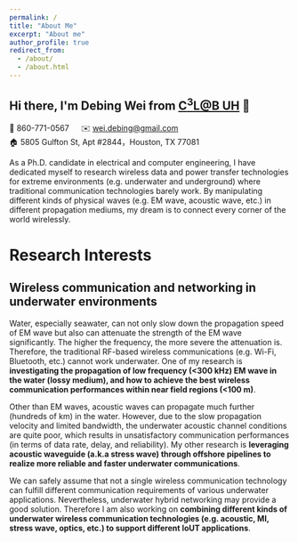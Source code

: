 ```yaml
---
permalink: /
title: "About Me"
excerpt: "About me"
author_profile: true
redirect_from: 
  - /about/
  - /about.html
---
```

## Hi there, I'm Debing Wei from [C<sup>3</sup>L@B UH](https://panlab.ece.uh.edu/) 👋
📱 860-771-0567 &emsp; ✉️ wei.debing@gmail.com <br />
🏠 5805 Gulfton St, Apt #2844，Houston, TX 77081

As a Ph.D. candidate in electrical and computer engineering, I have dedicated myself to research wireless data and power transfer technologies for extreme environments (e.g. underwater and underground) where traditional communication technologies barely work. By manipulating different kinds of physical waves (e.g. EM wave, acoustic wave, etc.)  in different propagation mediums, my dream is to connect every corner of the world wirelessly. 
<br />

Research Interests
======
## Wireless communication and networking in underwater environments

Water, especially seawater, can not only slow down the propagation speed of EM wave but also can attenuate the strength of the EM wave significantly. The higher the frequency, the more severe the attenuation is. Therefore, the traditional RF-based wireless communications (e.g. Wi-Fi, Bluetooth, etc.) cannot work underwater. One of my research is **investigating the propagation of low frequency (<300 kHz) EM wave in the water (lossy medium), and how to achieve the best wireless communication performances within near field regions (<100 m)**.

Other than EM waves, acoustic waves can propagate much further (hundreds of km) in the water. However, due to the slow propagation velocity and limited bandwidth, the underwater acoustic channel conditions are quite poor, which results in unsatisfactory communication performances (in terms of data rate, delay, and reliability). My other research is **leveraging acoustic waveguide (a.k.a stress wave) through offshore pipelines to realize more reliable and faster underwater communications**.

We can safely assume that not a single wireless communication technology can fulfill different communication requirements of various underwater applications. Nevertheless, underwater hybrid networking may provide a good solution. Therefore I am also working on **combining different kinds of underwater wireless communication technologies (e.g. acoustic, MI, stress wave, optics, etc.) to support different IoUT applications**.



